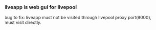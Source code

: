 ### liveapp is web gui for livepool

bug to fix: liveapp must not be visited through livepool proxy port(8000), must visit directly.